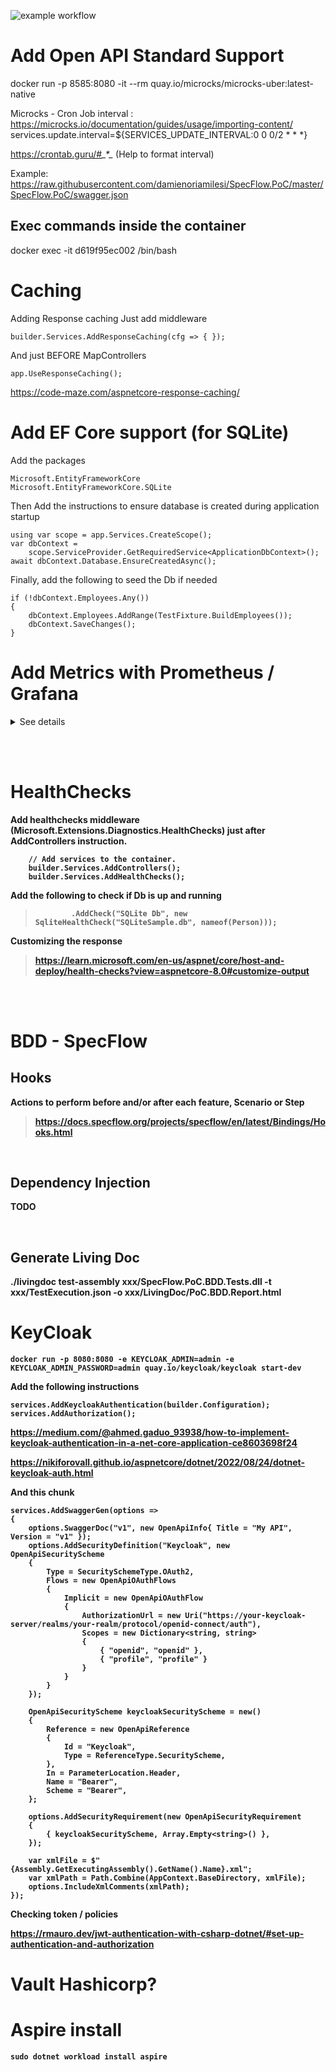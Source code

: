 ![example workflow](https://github.com/damienoriamilesi/SpecFlow.PoC/actions/workflows/dotnet.yml/badge.svg)


# Add Open API Standard Support

docker run -p 8585:8080 -it --rm quay.io/microcks/microcks-uber:latest-native 

Microcks - Cron Job interval :  https://microcks.io/documentation/guides/usage/importing-content/
services.update.interval=${SERVICES_UPDATE_INTERVAL:0 0 0/2 * * *}

https://crontab.guru/#*_*_*_*_* (Help to format interval)

Example: https://raw.githubusercontent.com/damienoriamilesi/SpecFlow.PoC/master/SpecFlow.PoC/swagger.json

## Exec commands inside the container
docker exec -it d619f95ec002 /bin/bash

# Caching

Adding Response caching 
Just add middleware 

    builder.Services.AddResponseCaching(cfg => { });

And just BEFORE MapControllers

    app.UseResponseCaching();

https://code-maze.com/aspnetcore-response-caching/


# Add EF Core support (for SQLite)

Add the packages

    Microsoft.EntityFrameworkCore 
    Microsoft.EntityFrameworkCore.SQLite

Then Add the instructions to ensure database is created during application startup
        
    using var scope = app.Services.CreateScope();
    var dbContext = 
        scope.ServiceProvider.GetRequiredService<ApplicationDbContext>();
    await dbContext.Database.EnsureCreatedAsync();

Finally, add the following to seed the Db if needed

    if (!dbContext.Employees.Any())
    {
        dbContext.Employees.AddRange(TestFixture.BuildEmployees());
        dbContext.SaveChanges();
    }

# Add Metrics with Prometheus / Grafana


<details>

<summary>See details</summary>

## <b>Install Prometheus and Grafana as a Docker container

> docker run -p 9090:9090 prom/prometheus

https://docs.docker.com/config/daemon/prometheus/



### PROMETHEUS

Ajouter le fichier prometheus.yml de configuration dans un dossier identifié comme volume

> docker run --name my-prometheus --mount type=bind,source=/tmp/prometheus,destination=/etc/prometheus/prometheus -p 9090:9090 prom/prometheus



### GRAFANA

> docker run -d -p 3000:3000 --name=grafana grafana/grafana-enterprise

Open Grafana => Home > Connections > Add Data Source > Prometheus
Set the following value into Prometheus server URL: 
http://host.docker.internal:9090  


## <b>Install dotnet counters
<br>

> dotnet tool install --global dotnet-counters 

Le répertoire d'outils <i>'/Users/xxx/.dotnet/tools'</i> n'est pas dans la variable d'environnement PATH.
Si vous utilisez zsh, vous pouvez l'ajouter à votre profil en exécutant la commande suivante :

> cat << \EOF >> ~/.zprofile
> 
 Ajouter les outils du kit SDK .NET Core
> export PATH="$PATH:/Users/xxx/.dotnet/tools"
> EOF

Exécutez ensuite 
> zsh -l

afin de le rendre disponible pour la session active.

Vous pouvez uniquement l'ajouter à la session active en exécutant la commande suivante :

> export PATH="$PATH:/Users/xxx/.dotnet/tools"

### Customize prometheus.yml



</details>

<br><br>

# HealthChecks

Add healthchecks middleware (Microsoft.Extensions.Diagnostics.HealthChecks)
just after AddControllers instruction.

        // Add services to the container.
        builder.Services.AddControllers();
        builder.Services.AddHealthChecks();  

Add the following to check if Db is up and running
>             .AddCheck("SQLite Db", new SqliteHealthCheck("SQLiteSample.db", nameof(Person)));  


Customizing the response
> https://learn.microsoft.com/en-us/aspnet/core/host-and-deploy/health-checks?view=aspnetcore-8.0#customize-output

<br>
<br>

# BDD - SpecFlow
## Hooks

Actions to perform before and/or after each feature, Scenario or Step
> https://docs.specflow.org/projects/specflow/en/latest/Bindings/Hooks.html

<br>

## Dependency Injection

TODO

<br>

## Generate Living Doc

./livingdoc test-assembly xxx/SpecFlow.PoC.BDD.Tests.dll -t xxx/TestExecution.json -o xxx/LivingDoc/PoC.BDD.Report.html

# KeyCloak

    docker run -p 8080:8080 -e KEYCLOAK_ADMIN=admin -e KEYCLOAK_ADMIN_PASSWORD=admin quay.io/keycloak/keycloak start-dev

Add the following instructions

    services.AddKeycloakAuthentication(builder.Configuration);
    services.AddAuthorization();

https://medium.com/@ahmed.gaduo_93938/how-to-implement-keycloak-authentication-in-a-net-core-application-ce8603698f24

https://nikiforovall.github.io/aspnetcore/dotnet/2022/08/24/dotnet-keycloak-auth.html

And this chunk

    services.AddSwaggerGen(options =>
    {
        options.SwaggerDoc("v1", new OpenApiInfo{ Title = "My API", Version = "v1" });
        options.AddSecurityDefinition("Keycloak", new OpenApiSecurityScheme
        {
            Type = SecuritySchemeType.OAuth2,
            Flows = new OpenApiOAuthFlows
            {
                Implicit = new OpenApiOAuthFlow
                {
                    AuthorizationUrl = new Uri("https://your-keycloak-server/realms/your-realm/protocol/openid-connect/auth"),
                    Scopes = new Dictionary<string, string>
                    {
                        { "openid", "openid" },
                        { "profile", "profile" }
                    }
                }
            }
        });
        
        OpenApiSecurityScheme keycloakSecurityScheme = new()
        {
            Reference = new OpenApiReference
            {
                Id = "Keycloak",
                Type = ReferenceType.SecurityScheme,
            },
            In = ParameterLocation.Header,
            Name = "Bearer",
            Scheme = "Bearer",
        };

        options.AddSecurityRequirement(new OpenApiSecurityRequirement
        {
            { keycloakSecurityScheme, Array.Empty<string>() },
        });
        
        var xmlFile = $"{Assembly.GetExecutingAssembly().GetName().Name}.xml";
        var xmlPath = Path.Combine(AppContext.BaseDirectory, xmlFile);
        options.IncludeXmlComments(xmlPath);
    });

Checking token / policies

https://rmauro.dev/jwt-authentication-with-csharp-dotnet/#set-up-authentication-and-authorization

# Vault Hashicorp?

# Aspire install

    sudo dotnet workload install aspire